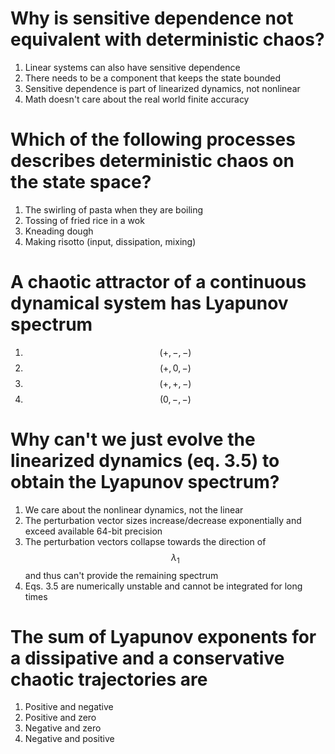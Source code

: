 # Why is sensitive dependence not equivalent with deterministic chaos?
1. Linear systems can also have sensitive dependence
1. There needs to be a component that keeps the state bounded
1. Sensitive dependence is part of linearized dynamics, not nonlinear
1. Math doesn't care about the real world finite accuracy

# Which of the following processes describes deterministic chaos on the state space?
1. The swirling of pasta when they are boiling
1. Tossing of fried rice in a wok
1. Kneading dough
1. Making risotto (input, dissipation, mixing)


# A chaotic attractor of a continuous dynamical system has Lyapunov spectrum
1. $$(+, -, -)$$
1. $$(+, 0, -)$$
1. $$(+, +, -)$$
1. $$(0, -, -)$$

# Why can't we just evolve the linearized dynamics (eq. 3.5) to obtain the Lyapunov spectrum?
1. We care about the nonlinear dynamics, not the linear
1. The perturbation vector sizes increase/decrease exponentially and exceed available 64-bit precision
1. The perturbation vectors collapse towards the direction of $$\lambda_1$$ and thus can't provide the remaining spectrum
1. Eqs. 3.5 are numerically unstable and cannot be integrated for long times

# The sum of Lyapunov exponents for a dissipative and a conservative chaotic trajectories are
1. Positive and negative
1. Positive and zero
1. Negative and zero
1. Negative and positive
